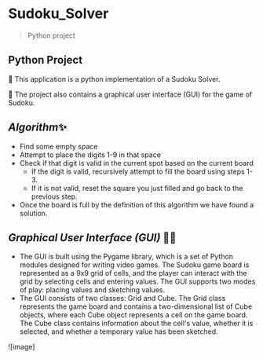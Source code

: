 # Sudoku_Solver
> Python project
## Python Project
📌 This application is a python implementation of a Sudoku Solver.

📌 The project also contains a graphical user interface (GUI) for the game of Sudoku. 

## *Algorithm*✨
- Find some empty space
- Attempt to place the digits 1-9 in that space
- Check if that digit is valid in the current spot based on the current board
    - If the digit is valid, recursively attempt to fill the board using steps 1-3.
    - If it is not valid, reset the square you just filled and go back to the previous step.
- Once the board is full by the definition of this algorithm we have found a solution.

## *Graphical User Interface (GUI)* 👨‍💻
- The GUI is built using the Pygame library, which is a set of Python modules designed for writing video games. The Sudoku game board is represented as a 9x9 grid of cells, and the player can interact with the grid by selecting cells and entering values. The GUI supports two modes of play: placing values and sketching values.
- The GUI consists of two classes: Grid and Cube. The Grid class represents the game board and contains a two-dimensional list of Cube objects, where each Cube object represents a cell on the game board. The Cube class contains information about the cell's value, whether it is selected, and whether a temporary value has been sketched.

![image]
